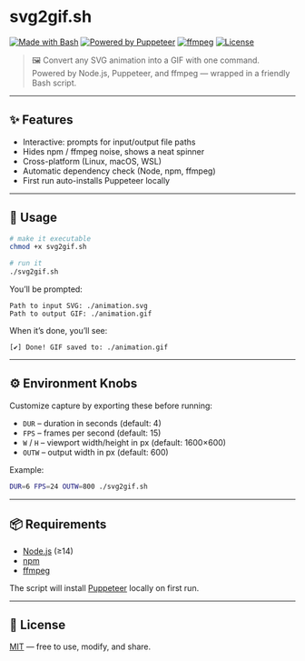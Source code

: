 # svg2gif.sh

[![Made with Bash](https://img.shields.io/badge/Made%20with-Bash-4EAA25?logo=gnubash&logoColor=white)](https://www.gnu.org/software/bash/)
[![Powered by Puppeteer](https://img.shields.io/badge/Powered%20by-Puppeteer-40B5A4?logo=puppeteer&logoColor=white)](https://pptr.dev/)
[![ffmpeg](https://img.shields.io/badge/ffmpeg-enabled-007808?logo=ffmpeg&logoColor=white)](https://ffmpeg.org/)
[![License](https://img.shields.io/badge/License-Custom-lightgrey.svg)](./LICENSE.md)

> 🖼️ Convert any SVG animation into a GIF with one command.  
> Powered by Node.js, Puppeteer, and ffmpeg — wrapped in a friendly Bash script.

---

## ✨ Features
- Interactive: prompts for input/output file paths
- Hides npm / ffmpeg noise, shows a neat spinner
- Cross-platform (Linux, macOS, WSL)
- Automatic dependency check (Node, npm, ffmpeg)
- First run auto-installs Puppeteer locally

---

## 🚀 Usage

```bash
# make it executable
chmod +x svg2gif.sh

# run it
./svg2gif.sh
````

You’ll be prompted:

```
Path to input SVG: ./animation.svg
Path to output GIF: ./animation.gif
```

When it’s done, you’ll see:

```
[✔] Done! GIF saved to: ./animation.gif
```

---

## ⚙️ Environment Knobs

Customize capture by exporting these before running:

* `DUR` – duration in seconds (default: 4)
* `FPS` – frames per second (default: 15)
* `W` / `H` – viewport width/height in px (default: 1600×600)
* `OUTW` – output width in px (default: 600)

Example:

```bash
DUR=6 FPS=24 OUTW=800 ./svg2gif.sh
```

---

## 📦 Requirements

* [Node.js](https://nodejs.org/) (≥14)
* [npm](https://www.npmjs.com/)
* [ffmpeg](https://ffmpeg.org/)

The script will install [Puppeteer](https://pptr.dev/) locally on first run.

---

## 📝 License

[MIT](./LICENSE.md) — free to use, modify, and share.



